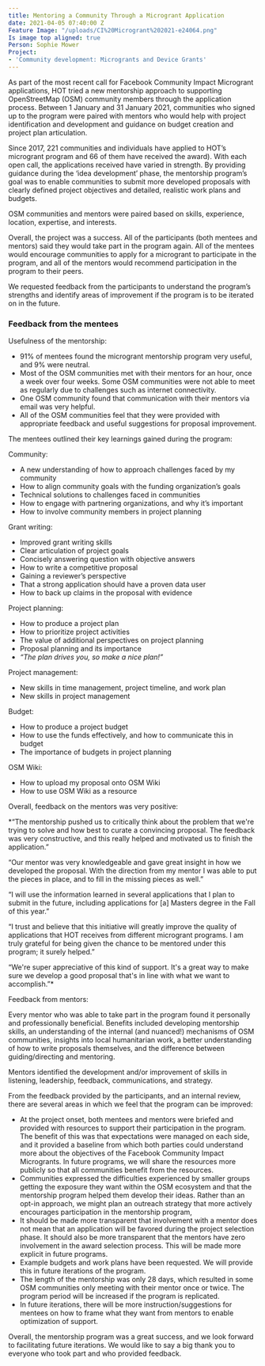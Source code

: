 ```yaml
---
title: Mentoring a Community Through a Microgrant Application
date: 2021-04-05 07:40:00 Z
Feature Image: "/uploads/CI%20Microgrant%202021-e24064.png"
Is image top aligned: true
Person: Sophie Mower
Project:
- 'Community development: Microgrants and Device Grants'
---
```


As part of the most recent call for Facebook Community Impact Microgrant applications, HOT tried a new mentorship approach to supporting OpenStreetMap (OSM) community members through the application process. Between 1 January and 31 January 2021, communities who signed up to the program were paired with mentors who would help with project identification and development and guidance on budget creation and project plan articulation.

Since 2017, 221 communities and individuals have applied to HOT’s microgrant program and 66 of them have received the award). With each open call, the applications received have varied in strength. By providing guidance during the ‘idea development’ phase, the mentorship program’s goal was to enable communities to submit more developed proposals with clearly defined project objectives and detailed, realistic work plans and budgets. 

OSM communities and mentors were paired based on skills, experience, location, expertise, and interests. 

Overall, the project was a success. All of the participants (both mentees and mentors) said they would take part in the program again. All of the mentees would encourage communities to apply for a microgrant to participate in the program, and all of the mentors would recommend participation in the program to their peers. 

We requested feedback from the participants to understand the program’s strengths and identify areas of improvement if the program is to be iterated on in the future. 

### Feedback from the mentees

Usefulness of the mentorship: 
* 91% of mentees found the microgrant mentorship program very useful, and 9% were neutral.
* Most of the OSM communities met with their mentors for an hour, once a week over four weeks. Some OSM communities were not able to meet as regularly due to challenges such as internet connectivity. 
* One OSM community found that communication with their mentors via email was very helpful. 
* All of the OSM communities feel that they were provided with appropriate feedback and useful suggestions for proposal improvement. 

The mentees outlined their key learnings gained during the program: 

Community:
* A new understanding of how to approach challenges faced by my community
* How to align community goals with the funding organization’s goals
* Technical solutions to challenges faced in communities
* How to engage with partnering organizations, and why it’s important
* How to involve community members in project planning

Grant writing:
* Improved grant writing skills
* Clear articulation of project goals
* Concisely answering question with objective answers
* How to write a competitive proposal
* Gaining a reviewer’s perspective
* That a strong application should have a proven data user 
* How to back up claims in the proposal with evidence 

Project planning:
* How to produce a project plan 
* How to prioritize project activities 
* The value of additional perspectives on project planning
* Proposal planning and its importance
* *“The plan drives you, so make a nice plan!”*

Project management:
* New skills in time management, project timeline, and work plan
* New skills in project management 

Budget:
* How to produce a project budget
* How to use the funds effectively, and how to communicate this in budget
* The importance of budgets in project planning

OSM Wiki:
* How to upload my proposal onto OSM Wiki 
* How to use OSM Wiki as a resource

Overall, feedback on the mentors was very positive:

*“The mentorship pushed us to critically think about the problem that we're trying to solve and how best to curate a convincing proposal. The feedback was very constructive, and this really helped and motivated us to finish the application.”

“Our mentor was very knowledgeable and gave great insight in how we developed the proposal.
With the direction from my mentor I was able to put the pieces in place, and to fill in the missing pieces as well.”

“I will use the information learned in several applications that I plan to submit in the future, including applications for [a] Masters degree in the Fall of this year.”

“I trust and believe that this initiative will greatly improve the quality of applications that HOT receives from different microgrant programs. I am truly grateful for being given the chance to be mentored under this program; it surely helped.”

“We're super appreciative of this kind of support. It's a great way to make sure we develop a good proposal that's in line with what we want to accomplish.”*

Feedback from mentors: 

Every mentor who was able to take part in the program found it personally and professionally beneficial. Benefits included developing mentorship skills, an understanding of the internal (and nuanced!) mechanisms of OSM communities, insights into local humanitarian work, a better understanding of how to write proposals themselves, and the difference between guiding/directing and mentoring. 

Mentors identified the development and/or improvement of skills in listening, leadership, feedback, communications, and strategy. 

From the feedback provided by the participants, and an internal review, there are several areas in which we feel that the program can be improved: 

* At the project onset, both mentees and mentors were briefed and provided with resources to support their participation in the program. The benefit of this was that expectations were managed on each side, and it provided a baseline from which both parties could understand more about the objectives of the Facebook Community Impact Microgrants. In future programs, we will share the resources more publicly so that all communities benefit from the resources. 
* Communities expressed the difficulties experienced by smaller groups getting the exposure they want within the OSM ecosystem and that the mentorship program helped them develop their ideas. Rather than an opt-in approach, we might plan an outreach strategy that more actively encourages participation in the mentorship program,
* It should be made more transparent that involvement with a mentor does not mean that an application will be favored during the project selection phase. It should also be more transparent that the mentors have zero involvement in the award selection process. This will be made more explicit in future programs. 
* Example budgets and work plans have been requested. We will provide this in future iterations of the program. 
* The length of the mentorship was only 28 days, which resulted in some OSM communities only meeting with their mentor once or twice. The program period will be increased if the program is replicated. 
* In future iterations, there will be more instruction/suggestions for mentees on how to frame what they want from mentors to enable optimization of support. 

Overall, the mentorship program was a great success, and we look forward to facilitating future iterations. We would like to say a big thank you to everyone who took part and who provided feedback. 
